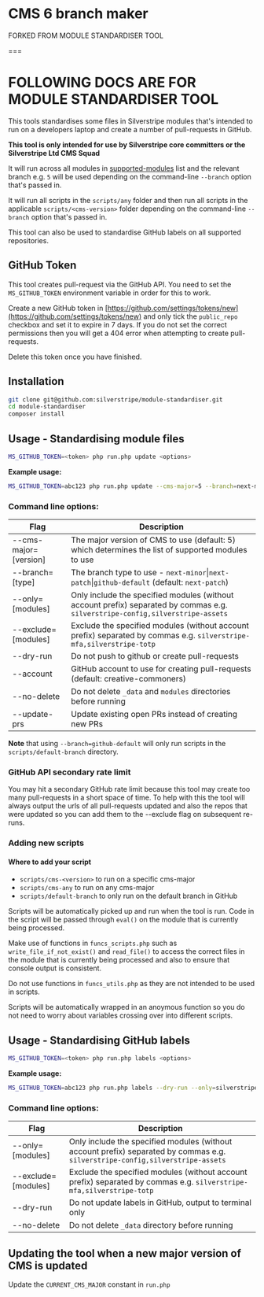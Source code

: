 # CMS 6 branch maker

FORKED FROM MODULE STANDARDISER TOOL

===

# FOLLOWING DOCS ARE FOR MODULE STANDARDISER TOOL

This tools standardises some files in Silverstripe modules that's intended to run on a developers laptop and create 
a number of pull-requests in GitHub.

**This tool is only intended for use by Silverstripe core committers or the Silverstripe Ltd CMS Squad**

It will run across all modules in [supported-modules](https://github.com/silverstripe/supported-modules) list and the 
relevant branch e.g. `5` will be used depending on the command-line `--branch` option that's passed in.

It will run all scripts in the `scripts/any` folder and then run all scripts in the applicable 
`scripts/<cms-version>` folder depending on the command-line `--branch` option that's passed in.

This tool can also be used to standardise GitHub labels on all supported repositories.

## GitHub Token

This tool creates pull-request via the GitHub API. You need to set the `MS_GITHUB_TOKEN` environment variable in order 
for this to work.

Create a new GitHub token in [https://github.com/settings/tokens/new](https://github.com/settings/tokens/new) 
and only tick the `public_repo` checkbox and set it to expire in 7 days. If you do not set the correct permissions
then you will get a 404 error when attempting to create pull-requests.

Delete this token once you have finished.

## Installation

```bash
git clone git@github.com:silverstripe/module-standardiser.git
cd module-standardiser
composer install
```

## Usage - Standardising module files

```bash
MS_GITHUB_TOKEN=<token> php run.php update <options>
```

**Example usage:**
```bash
MS_GITHUB_TOKEN=abc123 php run.php update --cms-major=5 --branch=next-minor --dry-run --only=silverstripe-config,silverstripe-assets
```

### Command line options:

| Flag | Description |
| ---- | ------------|
| --cms-major=[version] | The major version of CMS to use (default: 5) which determines the list of supported modules to use |
| --branch=[type] | The branch type to use - `next-minor`\|`next-patch`\|`github-default` (default: `next-patch`) |
| --only=[modules] | Only include the specified modules (without account prefix) separated by commas e.g. `silverstripe-config,silverstripe-assets` |
| --exclude=[modules] | Exclude the specified modules (without account prefix) separated by commas e.g. `silverstripe-mfa,silverstripe-totp` |
| --dry-run | Do not push to github or create pull-requests |
| --account | GitHub account to use for creating pull-requests (default: creative-commoners) |
| --no-delete | Do not delete `_data` and `modules` directories before running |
| --update-prs | Update existing open PRs instead of creating new PRs |

**Note** that using `--branch=github-default` will only run scripts in the `scripts/default-branch` directory.

### GitHub API secondary rate limit

You may hit a secondary GitHub rate limit because this tool may create too many pull-requests in a short space of time.
To help with this the tool will always output the urls of all pull-requests updated and also the repos that were
updated so you can add them to the --exclude flag on subsequent re-runs.

### Adding new scripts

#### Where to add your script

- `scripts/cms-<version>` to run on a specific cms-major
- `scripts/cms-any` to run on any cms-major
- `scripts/default-branch` to only run on the default branch in GitHub

Scripts will be automatically picked up and run when the tool is run. Code in the script will be
passed through `eval()` on the module that is currently being processed.

Make use of functions in `funcs_scripts.php` such as `write_file_if_not_exist()` and `read_file()` to access the
correct files in the module that is currently being processed and also to ensure that console output is consistent.

Do not use functions in `funcs_utils.php` as they are not intended to be used in scripts.

Scripts will be automatically wrapped in an anoymous function so you do not need to worry about variables crossing
over into different scripts.

## Usage - Standardising GitHub labels

```bash
MS_GITHUB_TOKEN=<token> php run.php labels <options>
```

**Example usage:**
```bash
MS_GITHUB_TOKEN=abc123 php run.php labels --dry-run --only=silverstripe-config,silverstripe-assets
```

### Command line options:

| Flag | Description |
| ---- | ------------|
| --only=[modules] | Only include the specified modules (without account prefix) separated by commas e.g. `silverstripe-config,silverstripe-assets` |
| --exclude=[modules] | Exclude the specified modules (without account prefix) separated by commas e.g. `silverstripe-mfa,silverstripe-totp` |
| --dry-run | Do not update labels in GitHub, output to terminal only |
| --no-delete | Do not delete `_data` directory before running |

## Updating the tool when a new major version of CMS is updated

Update the `CURRENT_CMS_MAJOR` constant in `run.php`
